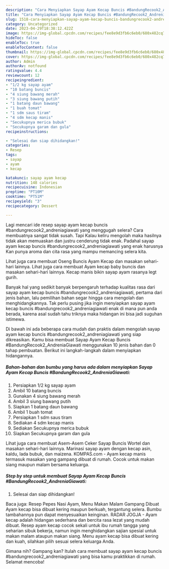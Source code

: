 ```yaml
---
description: "Cara Menyiapkan Sayap Ayam Kecap Buncis #BandungRecook2_AndreniaGiawati yang Lezat}"
title: "Cara Menyiapkan Sayap Ayam Kecap Buncis #BandungRecook2_AndreniaGiawati yang Lezat}"
slug: 1518-cara-menyiapkan-sayap-ayam-kecap-buncis-bandungrecook2-andreniagiawati-yang-lezat
category: Uncategorized
date: 2023-04-29T18:38:12.422Z
image: https://img-global.cpcdn.com/recipes/fee8e9d3fb6c6eb0/680x482cq70/sayap-ayam-kecap-buncis-bandungrecook2_andreniagiawati-foto-resep-utama.jpg
hideToc: false
enableToc: true
enableTocContent: false
thumbnail: https://img-global.cpcdn.com/recipes/fee8e9d3fb6c6eb0/680x482cq70/sayap-ayam-kecap-buncis-bandungrecook2_andreniagiawati-foto-resep-utama.jpg
cover: https://img-global.cpcdn.com/recipes/fee8e9d3fb6c6eb0/680x482cq70/sayap-ayam-kecap-buncis-bandungrecook2_andreniagiawati-foto-resep-utama.jpg
author: Admin
authorAv: notfound
ratingvalue: 4.4
reviewcount: 12
recipeingredient:
- "1/2 kg sayap ayam"
- "10 batang buncis"
- "4 siung bawang merah"
- "3 siung bawang putih"
- "1 batang daun bawang"
- "1 buah tomat"
- "1 sdm saus tiram"
- "4 sdm kecap manis"
- "Secukupnya merica bubuk"
- "Secukupnya garam dan gula"
recipeinstructions:

- "Selesai dan siap dihidangkan!"
categories:
- Resep
tags:
- sayap
- ayam
- kecap

katakunci: sayap ayam kecap 
nutrition: 148 calories
recipecuisine: Indonesian
preptime: "PT10M"
cooktime: "PT51M"
recipeyield: "3"
recipecategory: Dessert

---
```



Lagi mencari ide resep sayap ayam kecap buncis #bandungrecook2_andreniagiawati yang menggugah selera? Cara membuatnya sangat tidak susah. Tapi Kalau keliru mengolah maka hasilnya tidak akan memuaskan dan justru cenderung tidak enak. Padahal sayap ayam kecap buncis #bandungrecook2_andreniagiawati yang enak harusnya Kan punya aroma dan cita rasa yang mampu memancing selera kita.


Lihat juga cara membuat Oseng Buncis Ayam Kecap dan masakan sehari-hari lainnya. Lihat juga cara membuat Ayam kecap baby buncis dan masakan sehari-hari lainnya. Kecap manis bikin sayap ayam rasanya legt gurih.

Banyak hal yang sedikit banyak berpengaruh terhadap kualitas rasa dari sayap ayam kecap buncis #bandungrecook2_andreniagiawati, pertama dari jenis bahan, lalu pemilihan bahan segar hingga cara mengolah dan menghidangkannya. Tak perlu pusing jika ingin menyiapkan sayap ayam kecap buncis #bandungrecook2_andreniagiawati enak di mana pun anda berada, karena asal sudah tahu triknya maka hidangan ini bisa jadi suguhan istimewa.


Di bawah ini ada beberapa cara mudah dan praktis dalam mengolah sayap ayam kecap buncis #bandungrecook2_andreniagiawati yang siap dikreasikan. Kamu bisa membuat Sayap Ayam Kecap Buncis #BandungRecook2_AndreniaGiawati menggunakan 10 jenis bahan dan 0 tahap pembuatan. Berikut ini langkah-langkah dalam menyiapkan hidangannya.

<!--inarticleads1-->

##### Bahan-bahan dan bumbu yang harus ada dalam menyiapkan Sayap Ayam Kecap Buncis #BandungRecook2_AndreniaGiawati:

1. Persiapkan 1/2 kg sayap ayam
1. Ambil 10 batang buncis
1. Gunakan 4 siung bawang merah
1. Ambil 3 siung bawang putih
1. Siapkan 1 batang daun bawang
1. Ambil 1 buah tomat
1. Persiapkan 1 sdm saus tiram
1. Sediakan 4 sdm kecap manis
1. Sediakan Secukupnya merica bubuk
1. Siapkan Secukupnya garam dan gula


Lihat juga cara membuat Asem-Asem Ceker Sayap Buncis Wortel dan masakan sehari-hari lainnya. Marinasi sayap ayam dengan kecap asin, kaldu, lada bubuk, dan maizena. KOMPAS.com - Ayam kecap manis termasuk masakan yang gampang dibuat di rumah. Cocok untuk makan siang maupun malam bersama keluarga. 

<!--inarticleads2-->

##### Step by step untuk membuat Sayap Ayam Kecap Buncis #BandungRecook2_AndreniaGiawati:


1. Selesai dan siap dihidangkan!

Baca juga: Resep Pepes Nasi Ayam, Menu Makan Malam Gampang Dibuat Ayam kecap bisa dibuat kering maupun berkuah, tergantung selera. Bumbu tambahannya pun dapat menyesuaikan keinginan. RADAR JOGJA - Ayam kecap adalah hidangan sederhana dan bercita rasa lezat yang mudah dibuat. Resep ayam kecap cocok sekali untuk ibu rumah tangga yang seharian sibuk bekerja, namun ingin menghidangkan sajian spesial untuk makan malam ataupun makan siang. Menu ayam kecap bisa dibuat kering dan kuah, silahkan pilih sesuai selera keluarga Anda. 

Gimana nih? Gampang kan? Itulah cara membuat sayap ayam kecap buncis #bandungrecook2_andreniagiawati yang bisa kamu praktikkan di rumah. Selamat mencoba!
